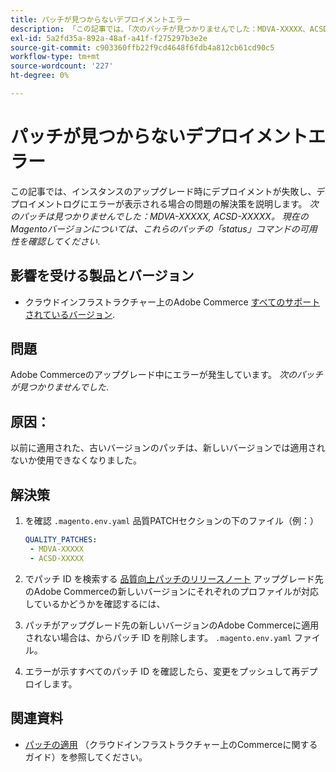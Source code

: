 ```yaml
---
title: パッチが見つからないデプロイメントエラー
description: 「この記事では、「次のパッチが見つかりませんでした：MDVA-XXXXX、ACSD-XXXXX」というエラーが表示される問題の解決策を説明します。 最新のMagentoバージョン*については、これらのパッチの「status」コマンドの可用性を確認してください。」
exl-id: 5a2fd35a-892a-48af-a41f-f275297b3e2e
source-git-commit: c903360ffb22f9cd4648f6fdb4a812cb61cd90c5
workflow-type: tm+mt
source-wordcount: '227'
ht-degree: 0%

---
```


# パッチが見つからないデプロイメントエラー

この記事では、インスタンスのアップグレード時にデプロイメントが失敗し、デプロイメントログにエラーが表示される場合の問題の解決策を説明します。 *次のパッチは見つかりませんでした：MDVA-XXXXX, ACSD-XXXXX。 現在のMagentoバージョンについては、これらのパッチの「status」コマンドの可用性を確認してください*.

## 影響を受ける製品とバージョン

* クラウドインフラストラクチャー上のAdobe Commerce [すべてのサポートされているバージョン](https://magento.com/sites/default/files/magento-software-lifecycle-policy.pdf).


## 問題

Adobe Commerceのアップグレード中にエラーが発生しています。 *次のパッチが見つかりませんでした*.

## 原因：

以前に適用された、古いバージョンのパッチは、新しいバージョンでは適用されないか使用できなくなりました。

## 解決策

1. を確認 `.magento.env.yaml` 品質PATCHセクションの下のファイル（例：）

   ```yaml
   QUALITY_PATCHES:
    - MDVA-XXXXX
    - ACSD-XXXXX
   ```

1. でパッチ ID を検索する [品質向上パッチのリリースノート](/docs/commerce-operations/tools/quality-patches-tool/release-notes.html) アップグレード先のAdobe Commerceの新しいバージョンにそれぞれのプロファイルが対応しているかどうかを確認するには、
1. パッチがアップグレード先の新しいバージョンのAdobe Commerceに適用されない場合は、からパッチ ID を削除します。 `.magento.env.yaml` ファイル。
1. エラーが示すすべてのパッチ ID を確認したら、変更をプッシュして再デプロイします。

## 関連資料

* [パッチの適用](/docs/commerce-cloud-service/user-guide/develop/upgrade/apply-patches.html?lang=en#apply-a-patch-in-a-local-environment) （クラウドインフラストラクチャー上のCommerceに関するガイド）を参照してください。
